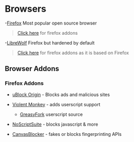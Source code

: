 # Browsers

-[Firefox](https://www.mozilla.org/en-US/firefox/new/) Most popular open source browser
> [Click here](###firefox-addons) for firefox addons

-[LibreWolf](https://librewolf.net/installation/) Firefox but hardened by default
> [Click here](###firefox-addons) for firefox addons as it is based on Firefox

## Browser Addons


### Firefox Addons

- [uBlock Origin](https://github.com/gorhill/uBlock) - Blocks ads and malicious sites

- [Violent Monkey](https://github.com/violentmonkey/violentmonkey) - adds userscript support

  - [GreasyFork](https://greasyfork.org/en/scripts) userscript source

- [NoScriptSuite](https://github.com/hackademix/noscript) - blocks javascript & more

- [CanvasBlocker](https://github.com/kkapsner/CanvasBlocker) - fakes or blocks fingerprinting APIs

